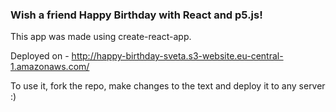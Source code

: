 ### Wish a friend Happy Birthday with React and p5.js! 

This app was made using create-react-app.

Deployed on - http://happy-birthday-sveta.s3-website.eu-central-1.amazonaws.com/

To use it, fork the repo, make changes to the text and deploy it to any server :) 